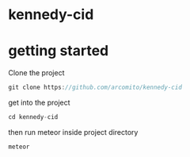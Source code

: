 # kennedy-cid

# getting started

Clone the project

```javascript
git clone https://github.com/arcomito/kennedy-cid
```
get into the project

```javascript
cd kennedy-cid
```

then run meteor inside project directory
```javascript
meteor
```
